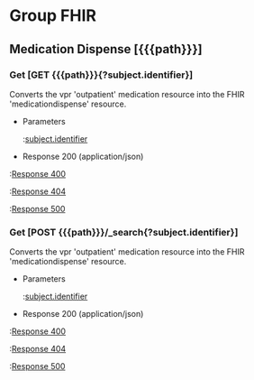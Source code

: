 # Group FHIR

## Medication Dispense [{{{path}}}]


### Get [GET {{{path}}}{?subject.identifier}]

Converts the vpr 'outpatient' medication resource into the FHIR 'medicationdispense' resource.

+ Parameters

    :[subject.identifier]({{{common}}}/parameters/subject.identifier.md)

+ Response 200 (application/json)

:[Response 400]({{{common}}}/responses/400.md)

:[Response 404]({{{common}}}/responses/404.md)

:[Response 500]({{{common}}}/responses/500.md)


### Get [POST {{{path}}}/_search{?subject.identifier}]

Converts the vpr 'outpatient' medication resource into the FHIR 'medicationdispense' resource.

+ Parameters

    :[subject.identifier]({{{common}}}/parameters/subject.identifier.md)

+ Response 200 (application/json)

:[Response 400]({{{common}}}/responses/400.md)

:[Response 404]({{{common}}}/responses/404.md)

:[Response 500]({{{common}}}/responses/500.md)

